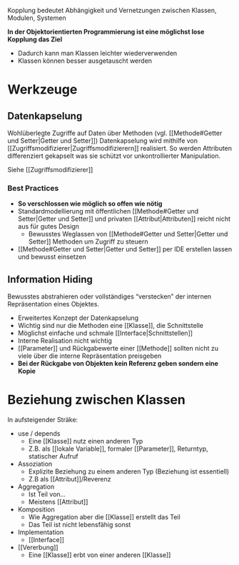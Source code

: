 Kopplung bedeutet Abhängigkeit und Vernetzungen zwischen Klassen, Modulen, Systemen

**In der Objektorientierten Programmierung ist eine möglichst lose Kopplung das Ziel**
- Dadurch kann man Klassen leichter wiederverwenden
- Klassen können besser ausgetauscht werden

# Werkzeuge
## Datenkapselung
Wohlüberlegte Zugriffe auf Daten über Methoden (vgl. [[Methode#Getter und Setter|Getter und Setter]])
Datenkapselung wird mithilfe von [[Zugriffsmodifizierer|Zugriffsmodifizierern]] realisiert. 
So werden Attributen differenziert gekapselt was sie schützt vor unkontrollierter Manipulation. 

Siehe [[Zugriffsmodifizierer]]

### Best Practices
- **So verschlossen wie möglich so offen wie nötig**
- Standardmodellierung mit öffentlichen [[Methode#Getter und Setter|Getter und Setter]] und privaten [[Attribut|Attributen]] reicht nicht aus für gutes Design
	- Bewusstes Weglassen von [[Methode#Getter und Setter|Getter und Setter]] Methoden um Zugriff zu steuern
- [[Methode#Getter und Setter|Getter und Setter]] per IDE erstellen lassen und bewusst einsetzen
## Information Hiding
Bewusstes abstrahieren oder vollständiges “verstecken” der internen Repräsentation eines Objektes. 

- Erweitertes Konzept der Datenkapselung
- Wichtig sind nur die Methoden eine [[Klasse]], die Schnittstelle
- Möglichst einfache und schmale [[Interface|Schnittstellen]]
- Interne Realisation nicht wichtig
- [[Parameter]] und Rückgabewerte einer [[Methode]] sollten nicht zu viele über die interne Repräsentation preisgeben
- **Bei der Rückgabe von Objekten kein Referenz geben sondern eine Kopie**

# Beziehung zwischen Klassen
In aufsteigender Sträke:
- use / depends
	- Eine [[Klasse]] nutz einen anderen Typ
	- Z.B. als [[lokale Variable]], formaler [[Parameter]], Returntyp, statischer Aufruf
- Assoziation
	- Explizite Beziehung zu einem anderen Typ (Beziehung ist essentiell)
	- Z.B als [[Attribut]]/Reverenz
- Aggregation
	- Ist Teil von…
	- Meistens [[Attribut]]
- Komposition
	- Wie Aggregation aber die [[Klasse]] erstellt das Teil
	- Das Teil ist nicht lebensfähig sonst
- Implementation
	- [[Interface]]
- [[Vererbung]]
	- Eine [[Klasse]] erbt von einer anderen [[Klasse]]